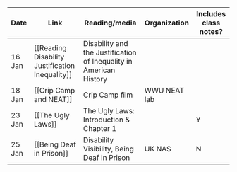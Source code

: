 | Date | Link | Reading/media | Organization | Includes class notes? |
| -- | -- | -- | -- | -- |
| 16 Jan | [[Reading Disability Justification Inequality]] | Disability and the Justification of Inequality in American History |||
| 18 Jan | [[Crip Camp and NEAT]] | Crip Camp film | WWU NEAT lab ||
| 23 Jan | [[The Ugly Laws]] | The Ugly Laws: Introduction & Chapter 1 ||Y|
| 25 Jan | [[Being Deaf in Prison]] | Disability Visibility, Being Deaf in Prison | UK NAS |N|